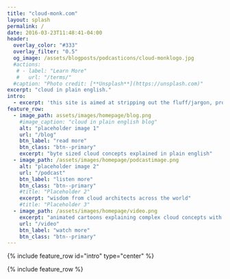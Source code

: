 ```yaml
---
title: "cloud-monk.com"
layout: splash
permalink: /
date: 2016-03-23T11:48:41-04:00
header:
  overlay_color: "#333"
  overlay_filter: "0.5"  
  og_image: /assets/blogposts/podcasticons/cloud-monklogo.jpg
  #actions:
   # - label: "Learn More"
   #   url: "/terms/"
  #caption: "Photo credit: [**Unsplash**](https://unsplash.com)"
excerpt: "cloud in plain english."
intro: 
  - excerpt: 'this site is aimed at stripping out the fluff/jargon, providing clarity and simplifying the complex around cloud technologies – **really really simplifying**'
feature_row:
  - image_path: assets/images/homepage/blog.png
    #image_caption: "cloud in plain english blog"
    alt: "placeholder image 1"
    url: "/blog"
    btn_label: "read more"
    btn_class: "btn--primary"
    excerpt: "byte sized cloud concepts explained in plain english"
  - image_path: /assets/images/homepage/podcastimage.png
    alt: "placeholder image 2"
    url: "/podcast"
    btn_label: "listen more"
    btn_class: "btn--primary"
    #title: "Placeholder 2"
    excerpt: "wisdom from cloud architects across the world"
    #title: "Placeholder 3"    
  - image_path: /assets/images/homepage/video.png
    excerpt: "animated cartoons explaining complex cloud concepts with a story"
    url: "/video"
    btn_label: "watch more"
    btn_class: "btn--primary"
---
```


{% include feature_row id="intro" type="center" %}

{% include feature_row %}

